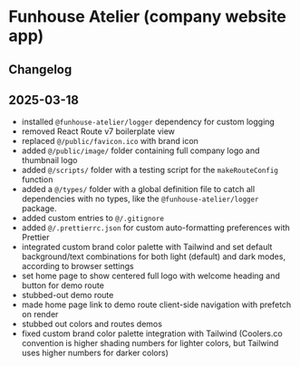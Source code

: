 # Funhouse Atelier (company website app)

## Changelog

## 2025-03-18

- installed `@funhouse-atelier/logger` dependency for custom logging
- removed React Route v7 boilerplate view
- replaced `@/public/favicon.ico` with brand icon
- added `@/public/image/` folder containing full company logo and thumbnail logo
- added `@/scripts/` folder with a testing script for the `makeRouteConfig` function
- added a `@/types/` folder with a global definition file to catch all dependencies with no types, like the `@funhouse-atelier/logger` package.
- added custom entries to `@/.gitignore`
- added `@/.prettierrc.json` for custom auto-formatting preferences with Prettier
- integrated custom brand color palette with Tailwind and set default background/text combinations for both light (default) and dark modes, according to browser settings
- set home page to show centered full logo with welcome heading and button for demo route
- stubbed-out demo route
- made home page link to demo route client-side navigation with prefetch on render
- stubbed out colors and routes demos
- fixed custom brand color palette integration with Tailwind (Coolers.co convention is higher shading numbers for lighter colors, but Tailwind uses higher numbers for darker colors)
